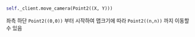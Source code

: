 ```python

self._client.move_camera(Point2((X, Y)))

```

좌측 하단 `Point2((0,0))` 부터 시작하여 맵크기에 따라 `Point2((n,n))` 까지 이동할 수 있음 
